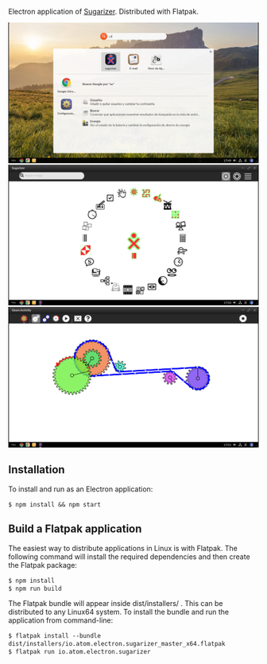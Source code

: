Electron application of [Sugarizer](http://sugarizer.org).
Distributed with Flatpak.

![](screenshots/screen-01.png)
![](screenshots/screen-02.png)
![](screenshots/screen-03.png)

Installation
------------

To install and run as an Electron application:

    $ npm install && npm start

Build a Flatpak application
---------------------------

The easiest way to distribute applications in Linux is with Flatpak.
The following command will install the required dependencies and then
create the Flatpak package:

    $ npm install
    $ npm run build

The Flatpak bundle will appear inside dist/installers/ . This can be
distributed to any Linux64 system.  To install the bundle and run the
application from command-line:

    $ flatpak install --bundle dist/installers/io.atom.electron.sugarizer_master_x64.flatpak
    $ flatpak run io.atom.electron.sugarizer
